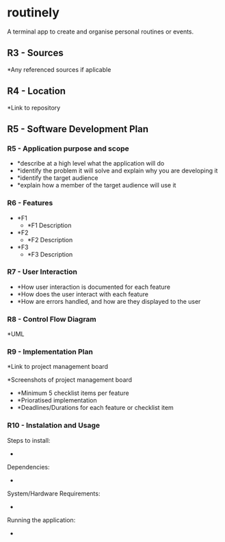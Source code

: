 # routinely

A terminal app to create and organise personal routines or events.

## R3 - Sources

*Any referenced sources if aplicable

## R4 - Location

*Link to repository

## R5 - Software Development Plan

### R5 - Application purpose and scope

- *describe at a high level what the application will do
- *identify the problem it will solve and explain why you are developing it
- *identify the target audience
- *explain how a member of the target audience will use it

### R6 - Features

- *F1
  - *F1 Description
- *F2
  - *F2 Description
- *F3
  - *F3 Description

### R7 - User Interaction

- *How user interaction is documented for each feature
- *How does the user interact with each feature
- *How are errors handled, and how are they displayed to the user

### R8 - Control Flow Diagram

*UML

### R9 - Implementation Plan

*Link to project management board

*Screenshots of project management board

- *Minimum 5 checklist items per feature
- *Prioratised implementation
- *Deadlines/Durations for each feature or checklist item

### R10 - Instalation and Usage

Steps to install:

*

Dependencies:

*

System/Hardware Requirements:

*

Running the application:

*
